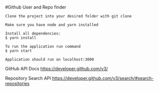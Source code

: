 #Github User and Repo finder



    Clone the project into your desired folder with git clone

    Make sure you have node and yarn installed

    Install all dependencies:
    $ yarn install

    To run the application run command
    $ yarn start

    Application should run on localhost:3000


GitHub API Docs
https://developer.github.com/v3/

Repository Search API
https://developer.github.com/v3/search/#search-repositories
